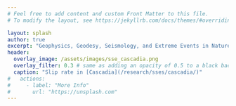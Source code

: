 ```yaml
---
# Feel free to add content and custom Front Matter to this file.
# To modify the layout, see https://jekyllrb.com/docs/themes/#overriding-theme-defaults

layout: splash
author: true
excerpt: "Geophysics, Geodesy, Seismology, and Extreme Events in Nature"
header:
  overlay_image: /assets/images/sse_cascadia.png
  overlay_filter: 0.3 # same as adding an opacity of 0.5 to a black background
  caption: "Slip rate in [Cascadia](/research/sses/cascadia/)"
#   actions:
#     - label: "More Info"
#       url: "https://unsplash.com"
---
```

